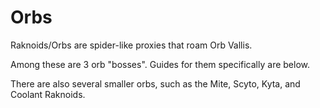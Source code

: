 # Orbs

Raknoids/Orbs are spider-like proxies that roam Orb Vallis.

Among these are 3 orb "bosses". Guides for them specifically are below.

There are also several smaller orbs, such as the Mite, Scyto, Kyta, and Coolant Raknoids.

